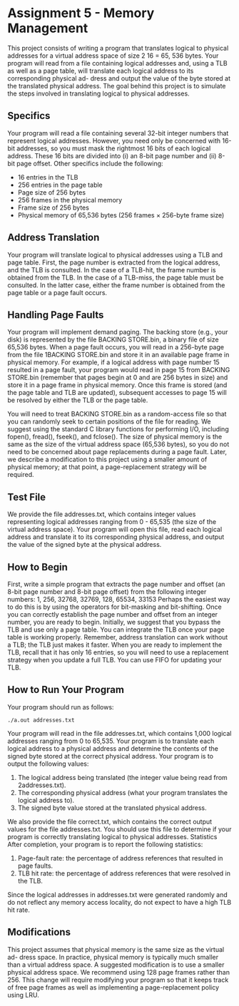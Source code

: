 # Assignment 5 - Memory Management

This project consists of writing a program that translates logical to physical
addresses for a virtual address space of size 2 16 = 65, 536 bytes. Your program
will read from a file containing logical addresses and, using a TLB as well as a
page table, will translate each logical address to its corresponding physical ad-
dress and output the value of the byte stored at the translated physical address.
The goal behind this project is to simulate the steps involved in translating
logical to physical addresses.

## Specifics

Your program will read a file containing several 32-bit integer numbers that
represent logical addresses. However, you need only be concerned with 16-bit
addresses, so you must mask the rightmost 16 bits of each logical address. These
16 bits are divided into (i) an 8-bit page number and (ii) 8-bit page offset. Other
specifics include the following:

* 16 entries in the TLB
* 256 entries in the page table
* Page size of 256 bytes
* 256 frames in the physical memory
* Frame size of 256 bytes
* Physical memory of 65,536 bytes (256 frames × 256-byte frame size)

## Address Translation

Your program will translate logical to physical addresses using a TLB and page
table. First, the page number is extracted from the logical address, and the
TLB is consulted. In the case of a TLB-hit, the frame number is obtained from
the TLB. In the case of a TLB-miss, the page table must be consulted. In the
latter case, either the frame number is obtained from the page table or a page
fault occurs.

## Handling Page Faults

Your program will implement demand paging. The backing store (e.g., your
disk) is represented by the file BACKING STORE.bin, a binary file of size 65,536
bytes. When a page fault occurs, you will read in a 256-byte page from the file
1BACKING STORE.bin and store it in an available page frame in physical memory.
For example, if a logical address with page number 15 resulted in a page fault,
your program would read in page 15 from BACKING STORE.bin (remember that
pages begin at 0 and are 256 bytes in size) and store it in a page frame in
physical memory. Once this frame is stored (and the page table and TLB are
updated), subsequent accesses to page 15 will be resolved by either the TLB or
the page table.  

You will need to treat BACKING STORE.bin as a random-access file so that
you can randomly seek to certain positions of the file for reading. We suggest
using the standard C library functions for performing I/O, including fopen(),
fread(), fseek(), and fclose(). The size of physical memory is the same as
the size of the virtual address space (65,536 bytes), so you do not need to be
concerned about page replacements during a page fault. Later, we describe a
modification to this project using a smaller amount of physical memory; at that
point, a page-replacement strategy will be required.

## Test File

We provide the file addresses.txt, which contains integer values representing
logical addresses ranging from 0 - 65,535 (the size of the virtual address space).
Your program will open this file, read each logical address and translate it to
its corresponding physical address, and output the value of the signed byte at
the physical address.

## How to Begin

First, write a simple program that extracts the page number and offset (an 8-bit
page number and 8-bit page offset) from the following integer numbers:
1, 256, 32768, 32769, 128, 65534, 33153
Perhaps the easiest way to do this is by using the operators for bit-masking and
bit-shifting. Once you can correctly establish the page number and offset from
an integer number, you are ready to begin. Initially, we suggest that you bypass
the TLB and use only a page table. You can integrate the TLB once your page
table is working properly. Remember, address translation can work without
a TLB; the TLB just makes it faster. When you are ready to implement the
TLB, recall that it has only 16 entries, so you will need to use a replacement
strategy when you update a full TLB. You can use FIFO for updating your TLB.

## How to Run Your Program

Your program should run as follows:

```
./a.out addresses.txt
```

Your program will read in the file addresses.txt, which contains 1,000 logical
addresses ranging from 0 to 65,535. Your program is to translate each logical
address to a physical address and determine the contents of the signed byte
stored at the correct physical address. Your program is to output the following
values:

1. The logical address being translated (the integer value being read from
2addresses.txt).
2. The corresponding physical address (what your program translates the
logical address to).
3. The signed byte value stored at the translated physical address.

We also provide the file correct.txt, which contains the correct output values
for the file addresses.txt. You should use this file to determine if your program is
correctly translating logical to physical addresses. Statistics After completion,
your program is to report the following statistics:

1. Page-fault rate: the percentage of address references that resulted in
page faults.
2. TLB hit rate: the percentage of address references that were resolved in
the TLB.

Since the logical addresses in addresses.txt were generated randomly and
do not reflect any memory access locality, do not expect to have a high TLB hit
rate.

## Modifications

This project assumes that physical memory is the same size as the virtual ad-
dress space. In practice, physical memory is typically much smaller than a
virtual address space. A suggested modification is to use a smaller physical
address space. We recommend using 128 page frames rather than 256. This
change will require modifying your program so that it keeps track of free page
frames as well as implementing a page-replacement policy using LRU.
